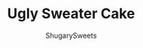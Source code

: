 ---
layout: ../../layouts/MarkdownPostLayout.astro
title: Ugly Sweater Cake
author: ShugarySweets
pubDate: 2018-11-30
description: "Make an entrance at your next holiday party with this easy Ugly Sweater Cake! Using a boxed cake mix, colorful frosting and holiday garnishes, you can create a dessert that&#x27;s sure to turn heads. Or use all from scratch and take it next level!"
image_url: https://www.shugarysweets.com/wp-content/uploads/2016/12/ugly-sweater-cake-recipe.jpg
tags: ["Cake","American"]
calories: 111
protein: 1
carbohydrates: 24
fats: 1
fiber: 0
ingredients: ["1 box yellow cake mix (with ingredients on box to prepare)","1 can holiday red frosting (I used Pillsbury)","1 tube white icing","candy decorations"]
serves: 20
time: "34 minutes"
prepTime: "10 minutes"
instructions: ["Line a 13x9 baking dish with parchment paper. Prepare cake according to package directions, and remove from oven to cool completely.","Once cake is cooled, remove from baking dish, and using a flat spatula, slide cake out of parchment paper and onto a serving plate (or cutting board).","Spread frosting smooth onto cake top and sides.","Pipe on icing to resemble sweater. I used M&M's as buttons and added some fun decorations. ENJOY!"]
nutrition: ["111 calories","24 grams carbohydrates","0 milligrams cholesterol","1 grams fat","0 grams fiber","1 grams protein","1 grams saturated fat","196 milligrams sodium","13 grams sugar","0 grams trans fat","1 grams unsaturated fat"]
---